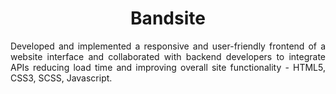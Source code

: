 <h1 align='center'> Bandsite </h1>

<p align='justify'> Developed and implemented a responsive and user-friendly frontend of a website interface and collaborated with backend developers to integrate APIs reducing load time and improving overall site functionality - HTML5, CSS3, SCSS, Javascript. </p>
